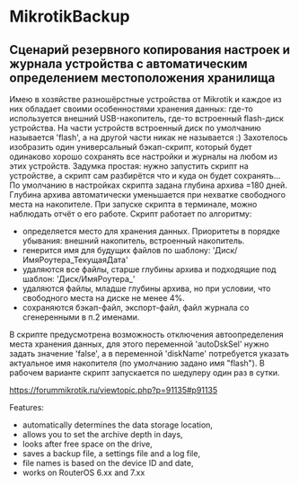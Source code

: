 # MikrotikBackup
## Сценарий резервного копирования настроек и журнала устройства с автоматическим определением местоположения хранилища

  Имею в хозяйстве разношёрстные устройства от Mikrotik и каждое из них обладает своими особенностями хранения данных: где-то используется внешний USB-накопитель, где-то встроенный flash-диск устройства. На части устройств встроенный диск по умолчанию называется 'flash', а на другой части никак не называется :)
  Захотелось изобразить один универсальный бэкап-скрипт, который будет одинаково хорошо сохранять все настройки и журналы на любом из этих устройств.
Задумка простая: нужно запустить скрипт на устройстве, а скрипт сам разбирётся что и куда он будет сохранять...
По умолчанию в настройках скрипта задана глубина архива =180 дней. Глубина архива автоматически уменьшается при нехватке свободного места на накопителе.
При запуске скрипта в терминале, можно наблюдать отчёт о его работе.
Скрипт работает по алгоритму:
 - определяется место для хранения данных. Приоритеты в порядке убывания: внешний накопитель, встроенный накопитель.
 - генерится имя для будущих файлов по шаблону: 'Диск/ИмяРоутера_ТекущаяДата'
 - удаляются все файлы, старше глубины архива и подходящие под шаблон: 'Диск/ИмяРоутера_'
 - удаляются файлы, младше глубины архива, но при условии, что свободного места на диске не менее 4%.
 - сохраняются бэкап-файл, экспорт-файл, файл журнала со сгенеренными в п.2 именами.

  В скрипте предусмотрена возможность отключения автоопределения места хранения данных, для этого переменной 'autoDskSel' нужно задать значение 'false', а в переменной 'diskName' потребуется указать актуальное имя накопителя (по умолчанию задано имя "flash").
В рабочем варианте скрипт запускается по шедулеру один раз в сутки.

https://forummikrotik.ru/viewtopic.php?p=91135#p91135

Features:
- automatically determines the data storage location,
- allows you to set the archive depth in days,
- looks after free space on the drive,
- saves a backup file, a settings file and a log file,
- file names is based on the device ID and date,
- works on RouterOS 6.xx and 7.xx
